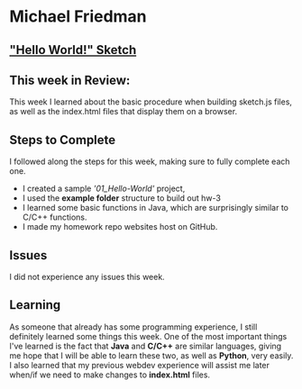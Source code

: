# Michael Friedman

["Hello World!" Sketch](https://https://friedmanm.github.io/120-work/hw-3/)
---

## This week in Review:
This week I learned about the basic procedure when building sketch.js files, as well as the index.html files that display them on a browser.

## Steps to Complete
I followed along the steps for this week, making sure to fully complete each one.
* I created a sample *'01_Hello-World'* project,
* I used the **example folder** structure to build out hw-3
* I learned some basic functions in Java, which are surprisingly similar to C/C++ functions.
* I made my homework repo websites host on GitHub.

## Issues
I did not experience any issues this week.

## Learning
As someone that already has some programming experience, I still definitely learned some things this week. One of the most important things I've learned is the fact that **Java** and **C/C++** are similar languages, giving me hope that I will be able to learn these two, as well as **Python**, very easily. I also learned that my previous webdev experience will assist me later when/if we need to make changes to **index.html** files.
